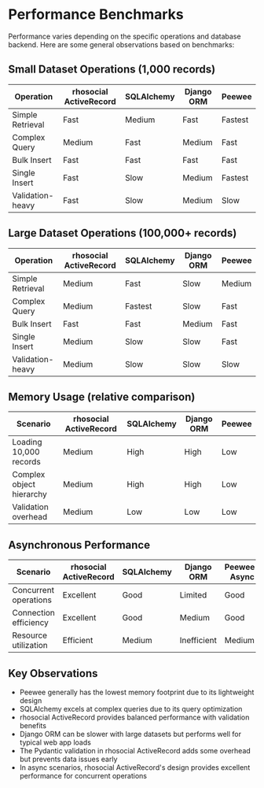 # Performance Benchmarks

Performance varies depending on the specific operations and database backend. Here are some general observations based on benchmarks:

## Small Dataset Operations (1,000 records)

| Operation | rhosocial ActiveRecord | SQLAlchemy | Django ORM | Peewee |
|-----------|-------------------|------------|------------|--------|
| Simple Retrieval | Fast | Medium | Fast | Fastest |
| Complex Query | Medium | Fast | Medium | Fast |
| Bulk Insert | Fast | Fast | Fast | Fast |
| Single Insert | Fast | Slow | Medium | Fastest |
| Validation-heavy | Fast | Slow | Medium | Slow |

## Large Dataset Operations (100,000+ records)

| Operation | rhosocial ActiveRecord | SQLAlchemy | Django ORM | Peewee |
|-----------|-------------------|------------|------------|--------|
| Simple Retrieval | Medium | Fast | Slow | Medium |
| Complex Query | Medium | Fastest | Slow | Fast |
| Bulk Insert | Fast | Fast | Medium | Fast |
| Single Insert | Medium | Slow | Slow | Fast |
| Validation-heavy | Medium | Slow | Slow | Slow |

## Memory Usage (relative comparison)

| Scenario | rhosocial ActiveRecord | SQLAlchemy | Django ORM | Peewee |
|----------|-------------------|------------|------------|--------|
| Loading 10,000 records | Medium | High | High | Low |
| Complex object hierarchy | Medium | High | High | Low |
| Validation overhead | Medium | Low | Low | Low |

## Asynchronous Performance

| Scenario | rhosocial ActiveRecord | SQLAlchemy | Django ORM | Peewee-Async |
|----------|-------------------|------------|------------|--------------|
| Concurrent operations | Excellent | Good | Limited | Good |
| Connection efficiency | Excellent | Good | Medium | Good |
| Resource utilization | Efficient | Medium | Inefficient | Medium |

## Key Observations

- Peewee generally has the lowest memory footprint due to its lightweight design
- SQLAlchemy excels at complex queries due to its query optimization
- rhosocial ActiveRecord provides balanced performance with validation benefits
- Django ORM can be slower with large datasets but performs well for typical web app loads
- The Pydantic validation in rhosocial ActiveRecord adds some overhead but prevents data issues early
- In async scenarios, rhosocial ActiveRecord's design provides excellent performance for concurrent operations